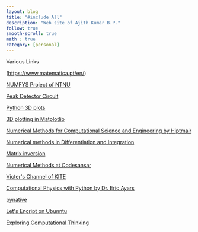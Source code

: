 ```yaml
---
layout: blog
title: "#include All"
description: "Web site of Ajith Kumar B.P."
follow: true
smooth-scroll: true
math : true
category: [personal]
---
```


Various Links

(https://www.matematica.pt/en/)

[NUMFYS Project of NTNU](https://www.numfys.net/)

[Peak Detector Circuit](http://users.ox.ac.uk/~atdgroup/technicalnotes/A%20versatile%20peak%20detector_updated%20implementation%20of%20an%20old%20idea.pdf)

[Python 3D plots](https://medium.com/@yzhong.cs/beyond-data-scientist-3d-plots-in-python-with-examples-2a8bd7aa654b)

[3D plotting in Matplotlib](https://jakevdp.github.io/PythonDataScienceHandbook/04.12-three-dimensional-plotting.html)

[Numerical Methods for Computational Science and Engineering by Hiptmair](http://www.sam.math.ethz.ch/~hiptmair/tmp/NumCSE/NumCSE15.pdf)

[Numerical methods in Differentiation and Integration](https://theengineeringmaths.com/wp-content/uploads/2017/11/num-diff-integ-web.pdf)

[Matrix inversion](https://integratedmlai.com/matrixinverse/)

[Numerical Methods at Codesansar](https://www.codesansar.com/numerical-methods/)

[Victer's Channel of KITE](https://victers.kite.kerala.gov.in/)

[Computational Physics with Python by Dr.  Eric Ayars](http://www.fizika.unios.hr/rf/wp-content/uploads/sites/67/2011/02/CPwP.pdf)

[pynative](https://pynative.com/online-python-code-editor-to-execute-python-code/)

[Let's Encript on Ubunntu](https://www.liquidweb.com/kb/setup-lets-encrypt-ubuntu-18-04/)

[Exploring Computational Thinking ](https://edu.google.com/resources/programs/exploring-computational-thinking/)

